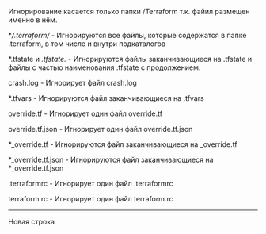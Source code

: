 Игнорирование касается только папки /Terraform т.к. файил размещен именно в нём.

**/.terraform/* - Игнорируются все файлы, которые содержатся в папке .terraform, в том числе и внутри подкаталогов

*.tfstate и *.tfstate.* - Игнорируются файлы заканчивающиеся на  .tfstate и файлы с частью наименования .tfstate с продолжением.

crash.log - Игнорирует файл crash.log

*.tfvars - Игнорируются файл заканчивающиеся на .tfvars

override.tf - Игнорирует один файл override.tf

override.tf.json - Игнорирует один файл override.tf.json

*_override.tf - Игнорируются файл заканчивающиеся на _override.tf

*_override.tf.json    - Игнорируются файл заканчивающиеся на *_override.tf.json

.terraformrc  - Игнорирует один файл .terraformrc

terraform.rc  - Игнорирует один файл terraform.rc


------------------
Новая строка
